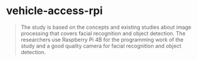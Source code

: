 # vehicle-access-rpi

> The study is based on the concepts and existing studies about image processing that covers facial recognition and object detection. The researchers use Raspberry Pi 4B for the programming work of the study and a good quality camera for facial recognition and object detection. 
